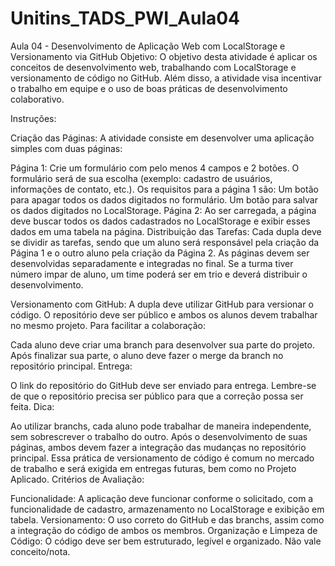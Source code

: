 # Unitins_TADS_PWI_Aula04
Aula 04 - Desenvolvimento de Aplicação Web com LocalStorage e Versionamento via GitHub
Objetivo:
O objetivo desta atividade é aplicar os conceitos de desenvolvimento web, trabalhando com LocalStorage e versionamento de código no GitHub. Além disso, a atividade visa incentivar o trabalho em equipe e o uso de boas práticas de desenvolvimento colaborativo.

Instruções:

Criação das Páginas:
A atividade consiste em desenvolver uma aplicação simples com duas páginas:

Página 1: Crie um formulário com pelo menos 4 campos e 2 botões. O formulário será de sua escolha (exemplo: cadastro de usuários, informações de contato, etc.). Os requisitos para a página 1 são:
Um botão para apagar todos os dados digitados no formulário.
Um botão para salvar os dados digitados no LocalStorage.
Página 2: Ao ser carregada, a página deve buscar todos os dados cadastrados no LocalStorage e exibir esses dados em uma tabela na página.
Distribuição das Tarefas:
Cada dupla deve se dividir as tarefas, sendo que um aluno será responsável pela criação da Página 1 e o outro aluno pela criação da Página 2. As páginas devem ser desenvolvidas separadamente e integradas no final. Se a turma tiver número impar de aluno, um time poderá ser em trio e deverá distribuir o desenvolvimento. 

Versionamento com GitHub:
A dupla deve utilizar GitHub para versionar o código. O repositório deve ser público e ambos os alunos devem trabalhar no mesmo projeto. Para facilitar a colaboração:

Cada aluno deve criar uma branch para desenvolver sua parte do projeto.
Após finalizar sua parte, o aluno deve fazer o merge da branch no repositório principal.
Entrega:

O link do repositório do GitHub deve ser enviado para entrega.
Lembre-se de que o repositório precisa ser público para que a correção possa ser feita.
Dica:

Ao utilizar branchs, cada aluno pode trabalhar de maneira independente, sem sobrescrever o trabalho do outro. Após o desenvolvimento de suas páginas, ambos devem fazer a integração das mudanças no repositório principal.
Essa prática de versionamento de código é comum no mercado de trabalho e será exigida em entregas futuras, bem como no Projeto Aplicado.
Critérios de Avaliação:

Funcionalidade: A aplicação deve funcionar conforme o solicitado, com a funcionalidade de cadastro, armazenamento no LocalStorage e exibição em tabela.
Versionamento: O uso correto do GitHub e das branchs, assim como a integração do código de ambos os membros.
Organização e Limpeza de Código: O código deve ser bem estruturado, legível e organizado.
Não vale conceito/nota. 